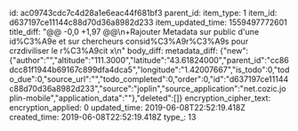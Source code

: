 id: ac09743cdc7c4d28a1e6eac44f681bf3
parent_id: 
item_type: 1
item_id: d637197ce11144c88d70d36a8982d233
item_updated_time: 1559497772601
title_diff: "@@ -0,0 +1,97 @@\n+Rajouter Metadata sur public d'une id%C3%A9e et sur chercheurs consid%C3%A9r%C3%A9s pour crzdiviliser le r%C3%A9cit x\n"
body_diff: 
metadata_diff: {"new":{"author":"","altitude":"111.3000","latitude":"43.61824000","parent_id":"cc86dcc81f1944b69167c899dfa4dca5","longitude":"1.42007667","is_todo":0,"todo_due":0,"source_url":"","todo_completed":0,"order":0,"id":"d637197ce11144c88d70d36a8982d233","source":"joplin","source_application":"net.cozic.joplin-mobile","application_data":""},"deleted":[]}
encryption_cipher_text: 
encryption_applied: 0
updated_time: 2019-06-08T22:52:19.418Z
created_time: 2019-06-08T22:52:19.418Z
type_: 13